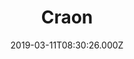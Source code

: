 ---
date: 2019-03-11T08:30:26.000Z
title: Craon
latitude: 46.77230720412875
longitude: 0.025034215975011525
category: checkin
---